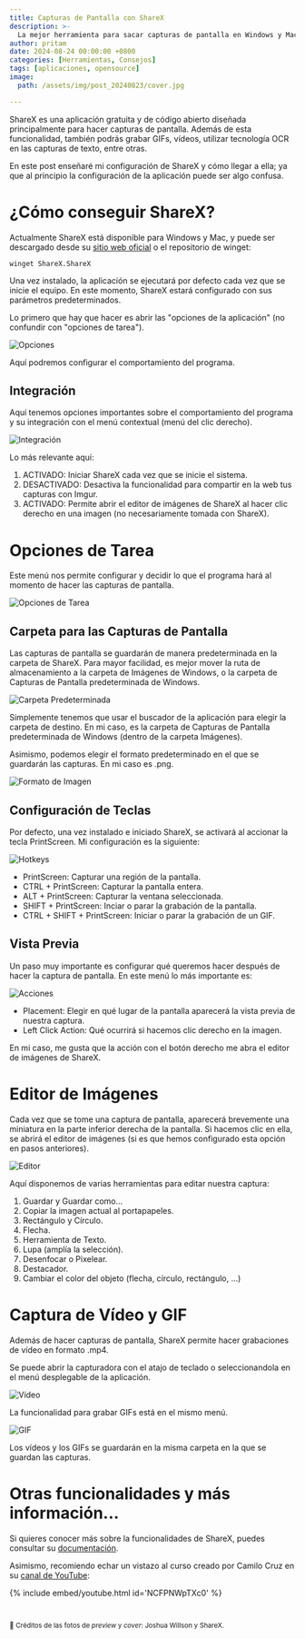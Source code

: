 ```yaml
---
title: Capturas de Pantalla con ShareX
description: >-
  La mejor herramienta para sacar capturas de pantalla en Windows y MacOS.
author: pritam
date: 2024-08-24 00:00:00 +0800
categories: [Herramientas, Consejos]
tags: [aplicaciones, opensource]
image:
  path: /assets/img/post_20240823/cover.jpg

---
```


ShareX es una aplicación gratuita y de código abierto diseñada principalmente para hacer capturas de pantalla. Además de esta funcionalidad, también podrás grabar GIFs, vídeos, utilizar tecnología OCR en las capturas de texto, entre otras.

En este post enseñaré mi configuración de ShareX y cómo llegar a ella; ya que al principio la configuración de la aplicación puede ser algo confusa.

# ¿Cómo conseguir ShareX?

Actualmente ShareX está disponible para Windows y Mac, y puede ser descargado desde su [sitio web oficial](https://getsharex.com/) o el repositorio de winget:

```shell
winget ShareX.ShareX
```

Una vez instalado, la aplicación se ejecutará por defecto cada vez que se inicie el equipo. En este momento, ShareX estará configurado con sus parámetros predeterminados.

Lo primero que hay que hacer es abrir las "opciones de la aplicación" (no confundir con "opciones de tarea").

![Opciones](/assets/img/post_20240823/Q2CTX6g08R.png)

Aquí podremos configurar el comportamiento del programa.

## Integración

Aquí tenemos opciones importantes sobre el comportamiento del programa y su integración con el menú contextual (menú del clic derecho).

![Integración](/assets/img/post_20240823/ShareX_XOgxfaIv9u.png)

Lo más relevante aquí:

1. ACTIVADO: Iniciar ShareX cada vez que se inicie el sistema.
2. DESACTIVADO: Desactiva la funcionalidad para compartir en la web tus capturas con Imgur.
3. ACTIVADO: Permite abrir el editor de imágenes de ShareX al hacer clic derecho en una imagen (no necesariamente tomada con ShareX).

# Opciones de Tarea

Este menú nos permite configurar y decidir lo que el programa hará al momento de hacer las capturas de pantalla.

![Opciones de Tarea](/assets/img/post_20240823/tdAv0ZrH34.jpg)

## Carpeta para las Capturas de Pantalla

Las capturas de pantalla se guardarán de manera predeterminada en la carpeta de ShareX. Para mayor facilidad, es mejor mover la ruta de almacenamiento a la carpeta de Imágenes de Windows, o la carpeta de Capturas de Pantalla predeterminada de Windows.

![Carpeta Predeterminada](/assets/img/post_20240823/ShareX_eqxU0PmOUQ.png)

Simplemente tenemos que usar el buscador de la aplicación para elegir la carpeta de destino. En mi caso, es la carpeta de Capturas de Pantalla predeterminada de Windows (dentro de la carpeta Imágenes).

Asimismo, podemos elegir el formato predeterminado en el que se guardarán las capturas. En mi caso es .png.

![Formato de Imagen](/assets/img/post_20240823/ShareX_UIn8LsY2FP.png)

## Configuración de Teclas

Por defecto, una vez instalado e iniciado ShareX, se activará al accionar la tecla PrintScreen. Mi configuración es la siguiente:

![Hotkeys](/assets/img/post_20240823/ShareX_V8Y6DCbVx5.png)

* PrintScreen: Capturar una región de la pantalla.
* CTRL + PrintScreen: Capturar la pantalla entera.
* ALT + PrintScreen: Capturar la ventana seleccionada.
* SHIFT + PrintScreen: Inciar o parar la grabación de la pantalla.
* CTRL + SHIFT + PrintScreen: Iniciar o parar la grabación de un GIF.

## Vista Previa

Un paso muy importante es configurar qué queremos hacer después de hacer la captura de pantalla. En este menú lo más importante es:

![Acciones](/assets/img/post_20240823/ShareX_uXUDVZ2sTM.png)

* Placement: Elegir en qué lugar de la pantalla aparecerá la vista previa de nuestra captura.
* Left Click Action: Qué ocurrirá si hacemos clic derecho en la imagen.

En mi caso, me gusta que la acción con el botón derecho me abra el editor de imágenes de ShareX.

# Editor de Imágenes

Cada vez que se tome una captura de pantalla, aparecerá brevemente una miniatura en la parte inferior derecha de la pantalla. Si hacemos clic en ella, se abrirá el editor de imágenes (si es que hemos configurado esta opción en pasos anteriores).

![Editor](/assets/img/post_20240823/YuiN8Hc9Bo.png)

Aquí disponemos de varias herramientas para editar nuestra captura:

1. Guardar y Guardar como...
2. Copiar la imagen actual al portapapeles.
3. Rectángulo y Círculo.
4. Flecha.
5. Herramienta de Texto.
6. Lupa (amplía la selección).
7. Desenfocar o Pixelear.
8. Destacador.
9. Cambiar el color del objeto (flecha, círculo, rectángulo, ...)

# Captura de Vídeo y GIF

Además de hacer capturas de pantalla, ShareX permite hacer grabaciones de vídeo en formato .mp4.

Se puede abrir la capturadora con el atajo de teclado o seleccionandola en el menú desplegable de la aplicación.

![Vídeo](/assets/img/post_20240823/IE5wF7naPb.png)

La funcionalidad para grabar GIFs está en el mismo menú.

![GIF](/assets/img/post_20240823/EnMP5SVxJr.png)

Los vídeos y los GIFs se guardarán en la misma carpeta en la que se guardan las capturas.

# Otras funcionalidades y más información...

Si quieres conocer más sobre la funcionalidades de ShareX, puedes consultar su [documentación]().

Asimismo, recomiendo echar un vistazo al curso creado por Camilo Cruz en su [canal de YouTube](https://www.youtube.com/@reperio624/videos):

{% include embed/youtube.html id='NCFPNWpTXc0' %}

<br>

<p style="font-size: smaller;">📸 Créditos de las fotos de <em>preview</em> y <em>cover</em>: Joshua Willson y ShareX.</p>